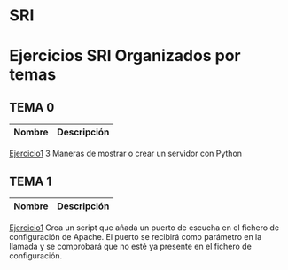 # SRI

# Ejercicios SRI Organizados por temas

## TEMA 0
Nombre | Descripción
-------|------------
[Ejercicio1](/TEMA0/SREI_A1_Brianalexander.docx) 3 Maneras de mostrar o crear un servidor con Python

## TEMA 1
Nombre | Descripción
-------|------------
[Ejercicio1](/TEMA1/) Crea un script que añada un puerto de escucha en el fichero de configuración de Apache. El puerto se recibirá como parámetro en la llamada y se comprobará que no esté ya presente en el fichero de configuración.
